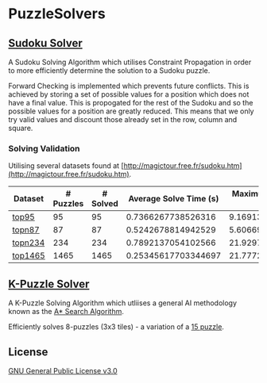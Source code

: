 # PuzzleSolvers

## [Sudoku Solver](/sudoku-solver)

A Sudoku Solving Algorithm which utilises Constraint Propagation in order to more efficiently determine the solution to a Sudoku puzzle.

Forward Checking is implemented which prevents future conflicts. This is achieved by storing a set of possible values for a position which does not have a final value. This is propogated for the rest of the Sudoku and so the possible values for a position are greatly reduced. This means that we only try valid values and discount those already set in the row, column and square. 

### Solving Validation
Utilising several datasets found at [http://magictour.free.fr/sudoku.htm](http://magictour.free.fr/sudoku.htm).

| Dataset | # Puzzles | # Solved | Average Solve Time (s) | Maximum Solve Time (s) |
|---------|-----------|----------|------------------------|------------------------|
|[top95](Sudoku-Grids/top95.txt)|95|95|0.7366267738526316|9.169138592|
|[topn87](Sudoku-Grids/topn87.txt)|87|87|0.5242678814942529|5.606698960999999|
|[topn234](Sudoku-Grids/topn234.txt)|234|234|0.7892137054102566|21.929735709|
|[top1465](Sudoku-Grids/top1465.txt)|1465|1465|0.25345617703344697|21.777229609000003|


## [K-Puzzle Solver](/k-puzzle-solver)

A K-Puzzle Solving Algorithm which utliises a general AI methodology known as the [A* Search Algorithm](https://en.wikipedia.org/wiki/A*_search_algorithm).

Efficiently solves 8-puzzles (3x3 tiles) - a variation of a [15 puzzle](https://en.wikipedia.org/wiki/15_puzzle).

## License

[GNU General Public License v3.0](https://github.com/maw101/PuzzleSolvers/blob/master/LICENSE)
